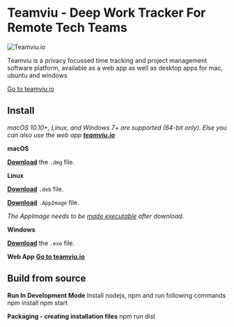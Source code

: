 # Teamviu - Deep Work Tracker For Remote Tech Teams

![Teamviu.io](https://www.teamviu.io/assets/img/heroshot.png)

Teamviu is a privacy focussed time tracking and project management software platform, available as a web app as well as desktop apps for mac, ubuntu and windows

[Go to teamviu.io](https://www.teamviu.io)

## Install

*macOS 10.10+, Linux, and Windows 7+ are supported (64-bit only).*
*Else you can also use the web app [**teamviu.io**](https://www.teamviu.io)*

**macOS**

[**Download**](https://github.com/teamviu-admin/teamviu-desktop-app/releases/latest/download/Teamviu.dmg) the `.dmg` file.

**Linux**

[**Download**](https://github.com/teamviu-admin/teamviu-desktop-app/releases/latest/download/Teamviu.deb) `.deb` file.

[**Download**](https://github.com/teamviu-admin/teamviu-desktop-app/releases/latest/download/Teamviu.AppImage) `.AppImage` file.

*The AppImage needs to be [made executable](http://discourse.appimage.org/t/how-to-make-an-appimage-executable/80) after download.*

**Windows**

[**Download**](https://github.com/teamviu-admin/teamviu-desktop-app/releases/latest/download/Teamviu.exe) the `.exe` file.

**Web App**
[**Go to teamviu.io**](https://www.teamviu.io)


## Build from source
**Run In Development Mode**
Install nodejs, npm and run following commands
npm install
npm start

**Packaging - creating installation files**
npm run dist

